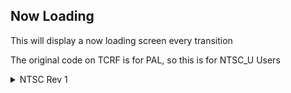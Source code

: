 ## Now Loading

This will display a now loading screen every transition

The original code on TCRF is for PAL, so this is for NTSC_U Users
<details>
<summary>NTSC Rev 1</summary>

```powerpc
C2184E48 00000002
38C00001 90DF003C
60000000 00000000
```
</details>
